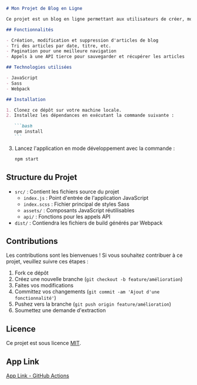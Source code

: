 ````markdown
# Mon Projet de Blog en Ligne

Ce projet est un blog en ligne permettant aux utilisateurs de créer, modifier, supprimer, trier et paginer des articles de blog. Il utilise Webpack pour la gestion des modules JavaScript et Sass pour les styles.

## Fonctionnalités

- Création, modification et suppression d'articles de blog
- Tri des articles par date, titre, etc.
- Pagination pour une meilleure navigation
- Appels à une API tierce pour sauvegarder et récupérer les articles

## Technologies utilisées

- JavaScript
- Sass
- Webpack

## Installation

1. Clonez ce dépôt sur votre machine locale.
2. Installez les dépendances en exécutant la commande suivante :

   ```bash
   npm install
   ```
````

3. Lancez l'application en mode développement avec la commande :

   ```bash
   npm start
   ```

## Structure du Projet

- `src/` : Contient les fichiers source du projet
  - `index.js` : Point d'entrée de l'application JavaScript
  - `index.scss` : Fichier principal de styles Sass
  - `assets/` : Composants JavaScript réutilisables
  - `api/` : Fonctions pour les appels API
- `dist/` : Contiendra les fichiers de build générés par Webpack

## Contributions

Les contributions sont les bienvenues ! Si vous souhaitez contribuer à ce projet, veuillez suivre ces étapes :

1. Fork ce dépôt
2. Créez une nouvelle branche (`git checkout -b feature/amélioration`)
3. Faites vos modifications
4. Committez vos changements (`git commit -am 'Ajout d'une fonctionnalité'`)
5. Pushez vers la branche (`git push origin feature/amélioration`)
6. Soumettez une demande d'extraction

## Licence

Ce projet est sous licence [MIT](LICENSE).

## App Link

[App Link - GitHub Actions](https://escanor1986.github.io/P_JavaScript_Blog/)
